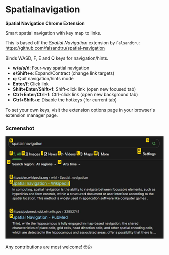 # Spatialnavigation

__Spatial Navigation Chrome Extension__

Smart spatial navigation with key map to links.

This is based off the *Spatial Navigation* extension by `Falsandtru`:
https://github.com/falsandtru/spatial-navigation

Binds WASD, F, E and Q keys for navigation/hints.

* __w/a/s/d__: Four-way spatial navigation
* __e/Shift+e__: Expand/Contract (change link targets)
* __q__: Quit navigation/hints mode
* __Enter/f__: Click link
* __Shift+Enter/Shift+f__: Shift-click link (open new focused tab)
* __Ctrl+Enter/Ctrl+f__: Ctrl-click link (open new background tab)
* __Ctrl+Shift+x__: Disable the hotkeys (for current tab)

To set your own keys, visit the extension options page in your browser's extension manager page.

### Screenshot

![Screenshot of extension in use](https://raw.githubusercontent.com/Pathduck/spatialnavigation/main/img/screenshot.jpg "Screenshot of extension in use")

Any contributions are most welcome! 🤓👍
